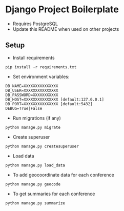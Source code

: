 # Django Project Boilerplate

* Requires PostgreSQL
* Update this README when used on other projects

## Setup

- Install requirements 
```
pip install -r requirements.txt
```
- Set environment variables:
```
DB_NAME=XXXXXXXXXXXXXXX
DB_USER=XXXXXXXXXXXXXXX
DB_PASSWORD=XXXXXXXXXXX
DB_HOST=XXXXXXXXXXXXXXX [default:127.0.0.1]
DB_PORT=XXXXXXXXXXXXXXX [default:5432]
DEBUG=True|False
```
- Run migrations (if any)
```
python manage.py migrate
```
- Create superuser 
```
python manage.py createsuperuser
```

- Load data
```
python manage.py load_data
```

- To add geocoordinate data for each conference
```
python manage.py geocode
```

- To get summaries for each conference
```
python manage.py summarize
```

